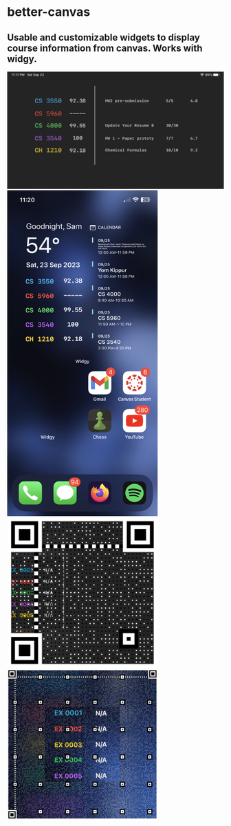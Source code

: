# better-canvas
## Usable and customizable widgets to display course information from canvas.  Works with widgy.
<img src="/images/betterCanvasIpadExample.jpg" width=700px>
<img src="/images/betterCanvasExample.jpg" width=350px>
<img src="/images/assignmentsQR.JPG" width=350px>
<img src="/images/allGradesQR.JPG" width=350px>
